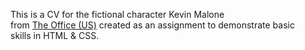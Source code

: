 This is a CV for the fictional character Kevin Malone </br>
from <a href="https://www.imdb.com/title/tt0386676/">The Office (US)</a> created as an assignment to demonstrate basic </br>
skills in HTML & CSS.
